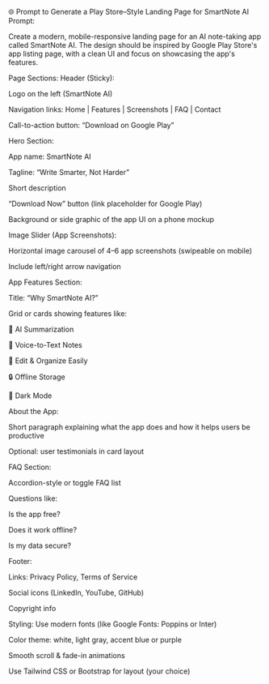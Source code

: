 🌐 Prompt to Generate a Play Store–Style Landing Page for SmartNote AI
Prompt:

Create a modern, mobile-responsive landing page for an AI note-taking app called SmartNote AI. The design should be inspired by Google Play Store's app listing page, with a clean UI and focus on showcasing the app's features.

Page Sections:
Header (Sticky):

Logo on the left (SmartNote AI)

Navigation links: Home | Features | Screenshots | FAQ | Contact

Call-to-action button: “Download on Google Play”

Hero Section:

App name: SmartNote AI

Tagline: “Write Smarter, Not Harder”

Short description

“Download Now” button (link placeholder for Google Play)

Background or side graphic of the app UI on a phone mockup

Image Slider (App Screenshots):

Horizontal image carousel of 4–6 app screenshots (swipeable on mobile)

Include left/right arrow navigation

App Features Section:

Title: “Why SmartNote AI?”

Grid or cards showing features like:

🧠 AI Summarization

🎤 Voice-to-Text Notes

📝 Edit & Organize Easily

🔒 Offline Storage

🌙 Dark Mode

About the App:

Short paragraph explaining what the app does and how it helps users be productive

Optional: user testimonials in card layout

FAQ Section:

Accordion-style or toggle FAQ list

Questions like:

Is the app free?

Does it work offline?

Is my data secure?

Footer:

Links: Privacy Policy, Terms of Service

Social icons (LinkedIn, YouTube, GitHub)

Copyright info

Styling:
Use modern fonts (like Google Fonts: Poppins or Inter)

Color theme: white, light gray, accent blue or purple

Smooth scroll & fade-in animations

Use Tailwind CSS or Bootstrap for layout (your choice)